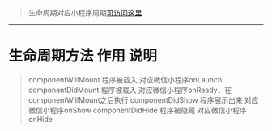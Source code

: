 >生命周期对应小程序周期[可访问这里](http://www.cnblogs.com/piaobodewu/p/10125415.html)
---
# 生命周期方法	作用	说明
> componentWillMount	程序被载入	对应微信小程序onLaunch
> componentDidMount	程序被载入	对应微信小程序onReady，在componentWillMount之后执行
> componentDidShow	程序展示出来	对应微信小程序onShow
> componentDidHide	程序被隐藏	对应微信小程序onHide